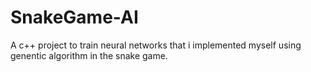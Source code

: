 # SnakeGame-AI
A c++ project to train neural networks that i implemented myself using genentic algorithm in the snake game.
